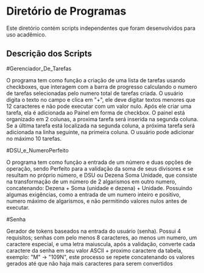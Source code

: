 # Diretório de Programas

Este diretório contém scripts independentes que foram desenvolvidos para uso acadêmico.

## Descrição dos Scripts


#Gerenciador_De_Tarefas

O programa tem como função a criação de uma lista de tarefas usando checkboxes, que interagem com a barra de progresso calculando o numero de tarefas selecionadas pelo numero total de tarefas criada.
O usuário digita o texto no campo e clica em "+", ele deve digitar textos menores que 12 caracteres e não pode executar com um valor nulo.
Após ele criar uma tarefa, ela é adicionada ao Painel em forma de checkbox. O painel está organizado em 2 colunas, a proxima tarefa será inserida na segunda coluna. 
Se a última tarefa está localizada na segunda coluna, a próxima tarefa será adicionada na linha seguinte, na primeira coluna. O usuário pode adicionar no máximo 10 tarefas.

#DSU_e_NumeroPerfeito

O programa tem como função a entrada de um número e duas opções de operação, sendo Perfeito para a validação da soma de seus divisores e se resultam no próprio número, e DSU ou Dezena Soma Unidade, que consiste na transformação de um número de 2 algarismos em outro numero, concatenando: Dezena + Soma (unidade e dezena) + Unidade.
Possuindo algumas exigências, como a entrada de um numero inteiro e positivo, numero máximo de algarismos, e não permitindo valores nulos antes de executar. 

#Senha

Gerador de tokens baseados na entrada do usuário (senha). Possui 4 requisitos; senhas com pelo menos 8 caracteres, ao menos um numero, um caractere especial, e uma letra maiuscula, após a validação, converte cada caractere da senha em seu valor ASCII + proximo caractere da tabela, exemplo: "M" -> "109N", este processo se repete concatenando os valores gerados até que não haja mais caracteres para serem convertidos

